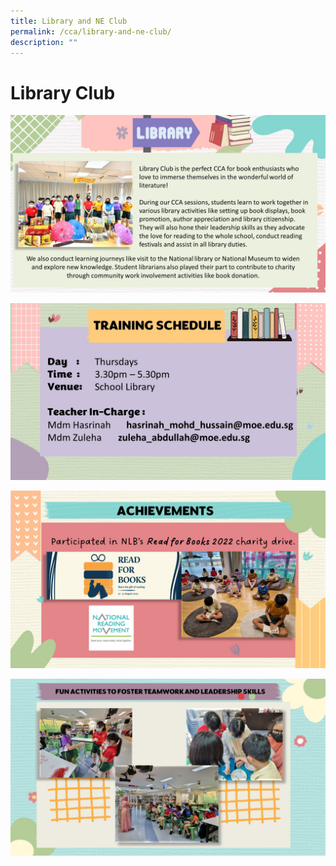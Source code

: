 ```yaml
---
title: Library and NE Club
permalink: /cca/library-and-ne-club/
description: ""
---
```

# Library Club

![](/images/Departments/PE,%20CCA%20and%20Aesthetics/Cca/Library%20and%20NE%20Club/Slide1%20(2).jpg)

![](/images/Departments/PE,%20CCA%20and%20Aesthetics/Cca/Library%20and%20NE%20Club/Slide2%20(2).jpg)

![](/images/Departments/PE,%20CCA%20and%20Aesthetics/Cca/Library%20and%20NE%20Club/Slide4%20(2).jpg)

![](/images/Departments/PE,%20CCA%20and%20Aesthetics/Cca/Library%20and%20NE%20Club/Slide5%20(2).jpg)